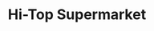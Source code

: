 ---
title: "Hi-Top Supermarket"
url: /quezon-city/hi-top-supermarket-aurora-boulevard/
shop: Supermarkt
---